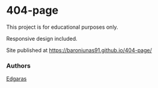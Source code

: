# 404-page

This project is for educational purposes only.

Responsive design included.

Site published at https://baroniunas91.github.io/404-page/


### Authors
[Edgaras](https://github.com/baroniunas91)
